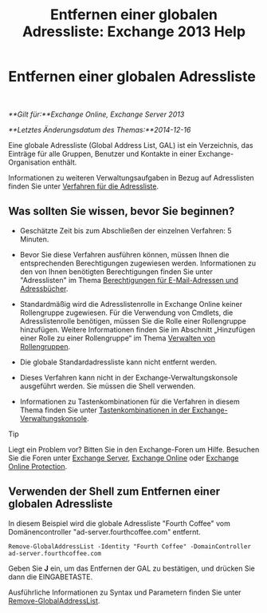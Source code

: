 ﻿---
title: 'Entfernen einer globalen Adressliste: Exchange 2013 Help'
TOCTitle: Entfernen einer globalen Adressliste
ms:assetid: 65d75b69-641b-4a37-a63c-47cf018f5f22
ms:mtpsurl: https://technet.microsoft.com/de-de/library/Bb232077(v=EXCHG.150)
ms:contentKeyID: 50475842
ms.date: 04/24/2018
mtps_version: v=EXCHG.150
ms.translationtype: HT
---

# Entfernen einer globalen Adressliste

 

_**Gilt für:**Exchange Online, Exchange Server 2013_

_**Letztes Änderungsdatum des Themas:**2014-12-16_

Eine globale Adressliste (Global Address List, GAL) ist ein Verzeichnis, das Einträge für alle Gruppen, Benutzer und Kontakte in einer Exchange-Organisation enthält.

Informationen zu weiteren Verwaltungsaufgaben in Bezug auf Adresslisten finden Sie unter [Verfahren für die Adressliste](address-list-procedures-exchange-2013-help.md).

## Was sollten Sie wissen, bevor Sie beginnen?

  - Geschätzte Zeit bis zum Abschließen der einzelnen Verfahren: 5 Minuten.

  - Bevor Sie diese Verfahren ausführen können, müssen Ihnen die entsprechenden Berechtigungen zugewiesen werden. Informationen zu den von Ihnen benötigten Berechtigungen finden Sie unter "Adresslisten" im Thema [Berechtigungen für E-Mail-Adressen und Adressbücher](email-address-and-address-book-permissions-exchange-2013-help.md).

  - Standardmäßig wird die Adresslistenrolle in Exchange Online keiner Rollengruppe zugewiesen. Für die Verwendung von Cmdlets, die Adresslistenrolle benötigen, müssen Sie die Rolle einer Rollengruppe hinzufügen. Weitere Informationen finden Sie im Abschnitt „Hinzufügen einer Rolle zu einer Rollengruppe“ im Thema [Verwalten von Rollengruppen](manage-role-groups-exchange-2013-help.md).

  - Die globale Standardadressliste kann nicht entfernt werden.

  - Dieses Verfahren kann nicht in der Exchange-Verwaltungskonsole ausgeführt werden. Sie müssen die Shell verwenden.

  - Informationen zu Tastenkombinationen für die Verfahren in diesem Thema finden Sie unter [Tastenkombinationen in der Exchange-Verwaltungskonsole](keyboard-shortcuts-in-the-exchange-admin-center-exchange-online-protection-help.md).


> [!TIP]
> Liegt ein Problem vor? Bitten Sie in den Exchange-Foren um Hilfe. Besuchen Sie die Foren unter <A href="https://go.microsoft.com/fwlink/p/?linkid=60612">Exchange Server</A>, <A href="https://go.microsoft.com/fwlink/p/?linkid=267542">Exchange Online</A> oder <A href="https://go.microsoft.com/fwlink/p/?linkid=285351">Exchange Online Protection</A>.



## Verwenden der Shell zum Entfernen einer globalen Adressliste

In diesem Beispiel wird die globale Adressliste "Fourth Coffee" vom Domänencontroller "ad-server.fourthcoffee.com" entfernt.

    Remove-GlobalAddressList -Identity "Fourth Coffee" -DomainController ad-server.fourthcoffee.com

Geben Sie **J** ein, um das Entfernen der GAL zu bestätigen, und drücken Sie dann die EINGABETASTE.

Ausführliche Informationen zu Syntax und Parametern finden Sie unter [Remove-GlobalAddressList](https://technet.microsoft.com/de-de/library/bb124368\(v=exchg.150\)).

